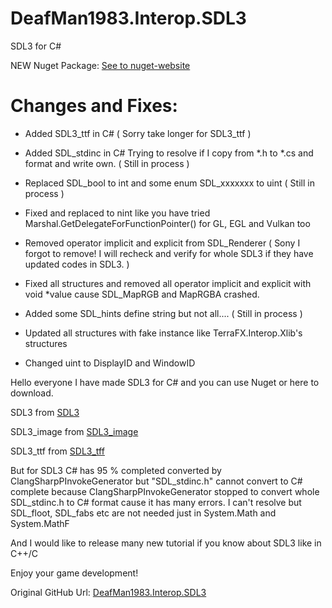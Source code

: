 # DeafMan1983.Interop.SDL3
SDL3 for C#

NEW Nuget Package: [See to nuget-website](https://www.nuget.org/packages/DeafMan1983.Interop.SDL3)

# Changes and Fixes:
+ Added SDL3_ttf in C# ( Sorry take longer for SDL3_ttf )
* Added SDL_stdinc in C# Trying to resolve if I copy from *.h to *.cs and format and write own. ( Still in process )
* Replaced SDL_bool to int and some enum SDL_xxxxxxx to uint ( Still in process )
* Fixed and replaced to nint like you have tried Marshal.GetDelegateForFunctionPointer<T>() for GL, EGL and Vulkan too
* Removed operator implicit and explicit from SDL_Renderer ( Sony I forgot to remove! I will recheck and verify for whole SDL3 if they have updated codes in SDL3. )
* Fixed all structures and removed all operator implicit and explicit with void *value cause SDL_MapRGB and MapRGBA crashed.
* Added some SDL_hints define string but not all.... ( Still in process )

* Updated all structures with fake instance like TerraFX.Interop.Xlib's structures
* Changed uint to DisplayID and WindowID

Hello everyone I have made SDL3 for C# and you can use Nuget or here to download.

SDL3 from [SDL3](https://github.com/libsdl-org/SDL)

SDL3_image from [SDL3_image](https://github.com/libsdl-org/SDL_image)

SDL3_ttf from [SDL3_tff](https://github.com/libsdl-org/SDL_ttf)

But for SDL3 C# has 95 % completed converted by ClangSharpPInvokeGenerator but "SDL_stdinc.h" cannot convert to C# complete because ClangSharpPInvokeGenerator stopped to convert whole SDL_stdinc.h to C# format cause it has many errors. I can't resolve but SDL_floot, SDL_fabs etc are not needed just in System.Math and System.MathF

And I would like to release many new tutorial if you know about SDL3 like in C++/C

Enjoy your game development!

Original GitHub Url: [DeafMan1983.Interop.SDL3](https://github.com/DeafMan1983/DeafMan1983.Interop.SDL3)
